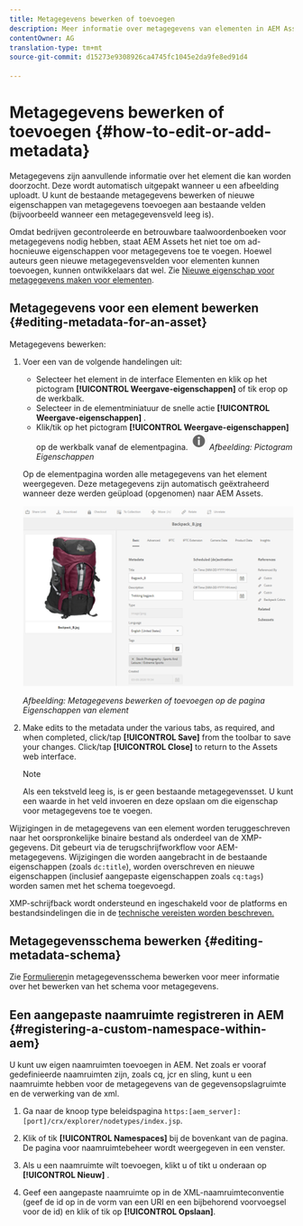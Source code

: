```yaml
---
title: Metagegevens bewerken of toevoegen
description: Meer informatie over metagegevens van elementen in AEM Assets en verschillende manieren waarop u metagegevens van elementen kunt bewerken.
contentOwner: AG
translation-type: tm+mt
source-git-commit: d15273e9308926ca4745fc1045e2da9fe8ed91d4

---
```



# Metagegevens bewerken of toevoegen {#how-to-edit-or-add-metadata}

Metagegevens zijn aanvullende informatie over het element die kan worden doorzocht. Deze wordt automatisch uitgepakt wanneer u een afbeelding uploadt. U kunt de bestaande metagegevens bewerken of nieuwe eigenschappen van metagegevens toevoegen aan bestaande velden (bijvoorbeeld wanneer een metagegevensveld leeg is).

Omdat bedrijven gecontroleerde en betrouwbare taalwoordenboeken voor metagegevens nodig hebben, staat AEM Assets het niet toe om ad-hocnieuwe eigenschappen voor metagegevens toe te voegen. Hoewel auteurs geen nieuwe metagegevensvelden voor elementen kunnen toevoegen, kunnen ontwikkelaars dat wel. Zie [Nieuwe eigenschap voor metagegevens maken voor elementen](meta-edit.md#editing-metadata-schema).

## Metagegevens voor een element bewerken {#editing-metadata-for-an-asset}

Metagegevens bewerken:

1. Voer een van de volgende handelingen uit:

   * Selecteer het element in de interface Elementen en klik op het pictogram **[!UICONTROL Weergave-eigenschappen]** of tik erop op de werkbalk.
   * Selecteer in de elementminiatuur de snelle actie **[!UICONTROL Weergave-eigenschappen]** .
   * Klik/tik op het pictogram **[!UICONTROL Weergave-eigenschappen]** op de werkbalk vanaf de elementpagina.
      ![chlimage_1-168](assets/chlimage_1-168.png)
   *Afbeelding: Pictogram Eigenschappen*

   Op de elementpagina worden alle metagegevens van het element weergegeven. Deze metagegevens zijn automatisch geëxtraheerd wanneer deze werden geüpload (opgenomen) naar AEM Assets.

   ![Elementeigenschappen selecteren om metagegevens weer te geven](assets/asset-metadata.png)


   *Afbeelding: Metagegevens bewerken of toevoegen op de pagina Eigenschappen van element*

1. Make edits to the metadata under the various tabs, as required, and when completed, click/tap **[!UICONTROL Save]** from the toolbar to save your changes. Click/tap **[!UICONTROL Close]** to return to the Assets web interface.

   >[!NOTE]
   >
   >Als een tekstveld leeg is, is er geen bestaande metagegevensset. U kunt een waarde in het veld invoeren en deze opslaan om die eigenschap voor metagegevens toe te voegen.

Wijzigingen in de metagegevens van een element worden teruggeschreven naar het oorspronkelijke binaire bestand als onderdeel van de XMP-gegevens. Dit gebeurt via de terugschrijfworkflow voor AEM-metagegevens. Wijzigingen die worden aangebracht in de bestaande eigenschappen (zoals `dc:title`), worden overschreven en nieuwe eigenschappen (inclusief aangepaste eigenschappen zoals `cq:tags`) worden samen met het schema toegevoegd.

XMP-schrijfback wordt ondersteund en ingeschakeld voor de platforms en bestandsindelingen die in de [technische vereisten worden beschreven.](/help/sites-deploying/technical-requirements.md)

## Metagegevensschema bewerken {#editing-metadata-schema}

Zie [Formulieren](metadata-schemas.md#edit-metadata-schema-forms)in metagegevensschema bewerken voor meer informatie over het bewerken van het schema voor metagegevens.

## Een aangepaste naamruimte registreren in AEM {#registering-a-custom-namespace-within-aem}

U kunt uw eigen naamruimten toevoegen in AEM. Net zoals er vooraf gedefinieerde naamruimten zijn, zoals cq, jcr en sling, kunt u een naamruimte hebben voor de metagegevens van de gegevensopslagruimte en de verwerking van de xml.

1. Ga naar de knoop type beleidspagina `https:[aem_server]:[port]/crx/explorer/nodetypes/index.jsp`.
1. Klik of tik **[!UICONTROL Namespaces]** bij de bovenkant van de pagina. De pagina voor naamruimtebeheer wordt weergegeven in een venster.

1. Als u een naamruimte wilt toevoegen, klikt u of tikt u onderaan op **[!UICONTROL Nieuw]** .
1. Geef een aangepaste naamruimte op in de XML-naamruimteconventie (geef de id op in de vorm van een URI en een bijbehorend voorvoegsel voor de id) en klik of tik op **[!UICONTROL Opslaan]**.

